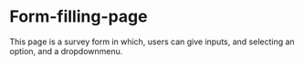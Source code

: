 # Form-filling-page
This page is a survey form in which, users can give inputs, and selecting an option, and a dropdownmenu.
